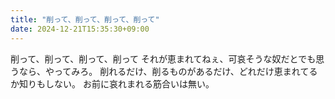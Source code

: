 ```yaml
---
title: "削って、削って、削って、削って"
date: 2024-12-21T15:35:30+09:00
---
```

削って、削って、削って、削って
それが恵まれてねぇ、可哀そうな奴だとでも思うなら、やってみろ。
削れるだけ、削るものがあるだけ、どれだけ恵まれてるか知りもしない。
お前に哀れまれる筋合いは無い。
